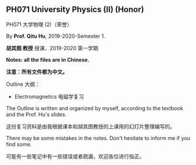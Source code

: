 ## PH071 University Physics (II) (Honor)

PH071 大学物理 (2)（荣誉）

By **Prof. Qitu Hu**, 2019-2020-Semester 1.

**胡其图 教授** 授课，2019-2020 第一学期

**Notes: all the files are in Chinese.**

**注意：所有文件都为中文。** 

Outline 大纲：

- Electromagnetics 电磁学复习

The Outline is written and organized by myself, according to the textbook and the Prof. Hu's slides.

这份复习资料是由我根据课本和胡其图教授的上课用的幻灯片整理编写的。

There may be some mistakes in the notes. Don't hesitate to inform me if you find some.

可能有一些笔记中有一些错误或者疏漏，欢迎各位进行指正。

